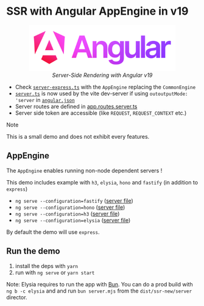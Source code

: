 # SSR with Angular AppEngine in v19

<p align="center">
  <img src="public/angular_wordmark_gradient.png" alt="angular-logo" height="120px"/>
    <br>
  <em>Server-Side Rendering with Angular v19</em>
  <br>
</p>

- Check [`server-express.ts`](/server.ts) with the `AppEngine` replacing the `CommonEngine`
- [`server.ts`](/server.ts) is now used by the vite dev-server if using `outoutputMode: 'server` in [`angular.json`](/angular.json)
- Server routes are defined in [app.routes.server.ts](/src/app/app.routes.server.ts)
- Server side token are accessible (like `REQUEST`, `REQUEST_CONTEXT` etc.)

> [!Note]  
> This is a small demo and does not exhibit every features.


## AppEngine 

The `AppEngine` enables running non-node dependent servers ! 

This demo includes example with `h3`, `elysia`, `hono` and `fastify` (in addition to `express`)

* `ng serve --configuration=fastify` ([server file](./server-fastify.ts))
* `ng serve --configuration=hono`  ([server file](./server-hono.ts))
* `ng serve --configuration=h3`  ([server file](./server-h3.ts))
* `ng serve --configuration=elysia`  ([server file](./server-elysia.ts))

By default the demo will use `express`. 

## Run the demo

1. install the deps with `yarn`
2. run with `ng serve` or `yarn start`

Note:
Elysia requires to run the app with [Bun](https://bun.sh/). You can do a prod build with `ng b -c elysia` and and run `bun server.mjs` from the `dist/ssr-new/server` director. 

